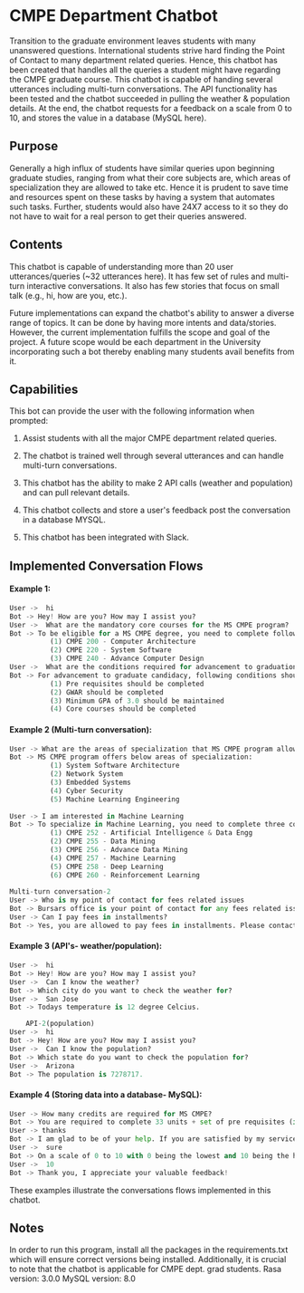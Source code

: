 # CMPE Department Chatbot
Transition to the graduate environment leaves students with many unanswered questions. International students strive hard finding the Point of Contact to many department related queries. Hence, this chatbot has been created that handles all the queries a student might have regarding the CMPE graduate course.
This chatbot is capable of handing several utterances including multi-turn conversations. The API functionality has been tested and the chatbot succeeded in pulling the weather & population details. At the end, the chatbot requests for a feedback on a scale from 0 to 10, and stores the value in a database (MySQL here).


## Purpose
Generally a high influx of students have similar queries upon beginning graduate studies, ranging from what their core subjects are, which areas of specialization they are allowed to take etc.
Hence it is prudent to save time and resources spent on these tasks by having a system that automates such tasks. Further, students would also have 24X7 access to it so they do not have to wait for a real person to get their queries answered.


## Contents
This chatbot is capable of understanding more than 20 user utterances/queries (~32 utterances here).
It has few set of rules and multi-turn interactive conversations. It also has few stories that focus on small talk (e.g., hi, how are you, etc.).

Future implementations can expand the chatbot's ability to answer a diverse range of topics. It can be done by having more intents and data/stories. However, the current implementation fulfills the scope and goal of the project. A future scope would be each department in the University incorporating such a bot thereby enabling many students avail benefits from it.

## Capabilities
This bot can provide the user with the following information when prompted:

1. Assist students with all the major CMPE department related queries.

2. The chatbot is trained well through several utterances and can handle multi-turn conversations.

3. This chatbot has the ability to make 2 API calls (weather and population) and can pull relevant details.

4. This chatbot collects and store a user's feedback post the conversation in a database MYSQL.

5. This chatbot has been integrated with Slack.

## Implemented Conversation Flows

#### Example 1:
```python
User ->  hi
Bot -> Hey! How are you? How may I assist you?
User ->  What are the mandatory core courses for the MS CMPE program?
Bot -> To be eligible for a MS CMPE degree, you need to complete following mandatory core courses:
          (1) CMPE 200 - Computer Architecture
          (2) CMPE 220 - System Software
          (3) CMPE 240 - Advance Computer Design
User ->  What are the conditions required for advancement to graduation candidacy?
Bot -> For advancement to graduate candidacy, following conditions should be met:
          (1) Pre requisites should be completed
          (2) GWAR should be completed
          (3) Minimum GPA of 3.0 should be maintained
          (4) Core courses should be completed
```

#### Example 2 (Multi-turn conversation):
```python
User -> What are the areas of specialization that MS CMPE program allow?
Bot -> MS CMPE program offers below areas of specialization:
          (1) System Software Architecture
          (2) Network System
          (3) Embedded Systems
          (4) Cyber Security
          (5) Machine Learning Engineering
		  
User -> I am interested in Machine Learning
Bot -> To specialize in Machine Learning, you need to complete three courses from the following:
          (1) CMPE 252 - Artificial Intelligence & Data Engg 
          (2) CMPE 255 - Data Mining
          (3) CMPE 256 - Advance Data Mining
          (4) CMPE 257 - Machine Learning
          (5) CMPE 258 - Deep Learning
          (6) CMPE 260 - Reinforcement Learning
		  
Multi-turn conversation-2
User -> Who is my point of contact for fees related issues
Bot -> Bursars office is your point of contact for any fees related issues. Please feel free to contact them at https://www.sjsu.edu/bursar/
User -> Can I pay fees in installments?
Bot -> Yes, you are allowed to pay fees in installments. Please contact Bursars office at https://www.sjsu.edu/bursar/ for any further information.
```

#### Example 3 (API's- weather/population):
```python
User ->  hi
Bot -> Hey! How are you? How may I assist you?
User ->  Can I know the weather?
Bot -> Which city do you want to check the weather for?
User ->  San Jose
Bot -> Todays temperature is 12 degree Celcius.

	API-2(population)
User ->  hi
Bot -> Hey! How are you? How may I assist you?
User ->  Can I know the population?
Bot -> Which state do you want to check the population for?
User ->  Arizona
Bot -> The population is 7278717.
```

#### Example 4 (Storing data into a database- MySQL):
```python
User -> How many credits are required for MS CMPE?
Bot -> You are required to complete 33 units + set of pre requisites (if you have any)
User -> thanks
Bot -> I am glad to be of your help. If you are satisfied by my service today, would you mind taking a survey to help me further improve?
User ->  sure
Bot -> On a scale of 0 to 10 with 0 being the lowest and 10 being the highest, how would you rate my service today?
User ->  10
Bot -> Thank you, I appreciate your valuable feedback!
```
These examples illustrate the  conversations flows implemented in this chatbot.

## Notes
In order to run this program, install all the packages in the requirements.txt which will ensure correct versions being installed. Additionally, it is crucial to note that the chatbot is applicable for CMPE dept. grad students.
Rasa version: 3.0.0
MySQL version: 8.0